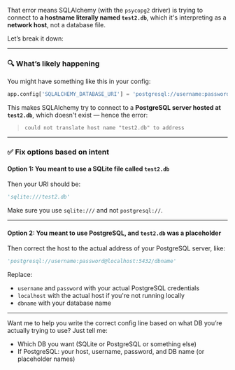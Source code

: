 That error means SQLAlchemy (with the `psycopg2` driver) is trying to connect to **a hostname literally named `test2.db`**, which it's interpreting as a **network host**, not a database file.

Let’s break it down:

---

### 🔍 **What’s likely happening**
You might have something like this in your config:

```python
app.config['SQLALCHEMY_DATABASE_URI'] = 'postgresql://username:password@test2.db/dbname'
```

This makes SQLAlchemy try to connect to a **PostgreSQL server hosted at `test2.db`**, which doesn't exist — hence the error:

> `could not translate host name "test2.db" to address`

---

### ✅ **Fix options based on intent**

#### Option 1: You meant to use a **SQLite file** called `test2.db`
Then your URI should be:

```python
'sqlite:///test2.db'
```

Make sure you use `sqlite:///` and not `postgresql://`.

---

#### Option 2: You meant to use **PostgreSQL**, and `test2.db` was a placeholder
Then correct the host to the actual address of your PostgreSQL server, like:

```python
'postgresql://username:password@localhost:5432/dbname'
```

Replace:
- `username` and `password` with your actual PostgreSQL credentials
- `localhost` with the actual host if you're not running locally
- `dbname` with your database name

---

Want me to help you write the correct config line based on what DB you’re actually trying to use? Just tell me:
- Which DB you want (SQLite or PostgreSQL or something else)
- If PostgreSQL: your host, username, password, and DB name (or placeholder names)